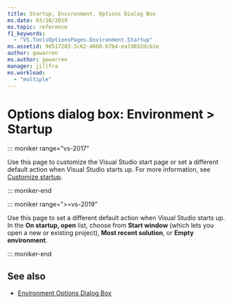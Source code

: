```yaml
---
title: Startup, Environment, Options Dialog Box
ms.date: 03/28/2019
ms.topic: reference
f1_keywords:
  - "VS.ToolsOptionsPages.Environment.Startup"
ms.assetid: 9d517203-3c62-4660-b7b4-ea7d032dcb1e
author: gewarren
ms.author: gewarren
manager: jillfra
ms.workload:
  - "multiple"
---
```

# Options dialog box: Environment \> Startup

::: moniker range="vs-2017"

Use this page to customize the Visual Studio start page or set a different default action when Visual Studio starts up. For more information, see [Customize startup](../../ide/customizing-the-start-page-for-visual-studio.md).

::: moniker-end

::: moniker range=">=vs-2019"

Use this page to set a different default action when Visual Studio starts up. In the **On startup, open** list, choose from **Start window** (which lets you open a new or existing project), **Most recent solution**, or **Empty environment**.

::: moniker-end

## See also

- [Environment Options Dialog Box](../../ide/reference/environment-options-dialog-box.md)